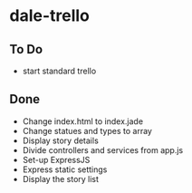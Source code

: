 # dale-trello

## To Do
- start standard trello

## Done
- Change index.html to index.jade
- Change statues and types to array
- Display story details
- Divide controllers and services from app.js
- Set-up ExpressJS
- Express static settings
- Display the story list